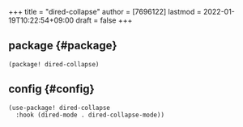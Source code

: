 +++
title = "dired-collapse"
author = [7696122]
lastmod = 2022-01-19T10:22:54+09:00
draft = false
+++

## package {#package}

```elisp
(package! dired-collapse)
```


## config {#config}

```elisp
(use-package! dired-collapse
  :hook (dired-mode . dired-collapse-mode))
```

